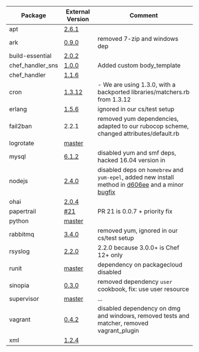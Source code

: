  Package | External Version | Comment
------------ | ------------- | -------------
apt | [2.6.1](https://github.com/opscode-cookbooks/apt/tree/v2.6.1) |
ark | [0.9.0](https://github.com/burtlo/ark/tree/v0.9.0) |  removed 7-zip and windows dep
build-essential | [2.0.2](https://github.com/opscode-cookbooks/build-essential/tree/v2.0.2) |
chef_handler_sns | [1.0.0](https://github.com/onddo/chef_handler_sns-cookbook/tree/1.0.0) | Added custom body_template
chef_handler | [1.1.6](https://github.com/opscode-cookbooks/chef_handler/tree/v1.1.6) |
cron | [1.3.12](https://github.com/opscode-cookbooks/cron/tree/v1.3.12) |  - We are using 1.3.0, with a backported libraries/matchers.rb from 1.3.12
erlang | [1.5.6](https://github.com/opscode-cookbooks/erlang/commit/2af91e4650c1411fbf8e44626b1a548f777926c4) | ignored in our cs/test setup
fail2ban | 2.2.1 | removed yum dependencies, adapted to our rubocop scheme, changed attributes/default.rb
logrotate | [master](https://github.com/stevendanna/logrotate/commit/7d9b87791f8e7ba64e23121c0faddad7779d45ba) |
mysql | [6.1.2](https://github.com/chef-cookbooks/mysql/commit/4ba145f2d6e5fd710ba586bc86d9f78e35fbfa60) | disabled yum and smf deps, hacked 16.04 version in
nodejs | [2.4.0](https://github.com/redguide/nodejs/releases/tag/v2.4.0) | disabled deps on `homebrew` and `yum-epel`, added new install method in [d606ee](https://github.com/till/easybib-cookbooks/commit/d606ee9851390458e390a44875afaecc5277c219) and a minor [bugfix](https://github.com/till/easybib-cookbooks/commit/da0895e9f3813d7bf6e646fec2615a4756e3039d)
ohai| [2.0.4](https://github.com/chef-cookbooks/ohai/commit/bc6b53ff9807cd02d5cea86f18470a81e7678771) |
papertrail | [#21](https://github.com/librato/papertrail-cookbook/pull/21) | PR 21 is 0.0.7 + priority fix
python | [master](https://github.com/poise/python/commit/56424ab64b06f584c13dba2dbb1cc5369faf20f4) |
rabbitmq | [3.4.0](https://github.com/jjasghar/rabbitmq/commit/b71c0a068419ad10324e8d13b517fafbf373c0c3) | removed yum, ignored in our cs/test setup
rsyslog | [2.2.0](https://github.com/chef-cookbooks/rsyslog/releases/tag/v2.2.0) | 2.2.0 because 3.0.0+ is Chef 12+ only
runit | [master](https://github.com/hw-cookbooks/runit/commit/1ebeffa0f907811302a22b137015012ed6f11193) | dependency on packagecloud disabled
sinopia | [0.3.0](https://github.com/BarthV/sinopia-cookbook/releases/tag/0.3.0) | removed dependency `user` cookbook, fix: use user resource
supervisor | [master](https://github.com/poise/supervisor/commit/0806cb6fccfdaf3da5959ce9c2bc42287ad50b26) | ...
vagrant | [0.4.2](https://github.com/jtimberman/vagrant-cookbook/releases/tag/v0.4.2) | disabled dependency on dmg and windows, removed tests and matcher, removed vagrant_plugin
xml| [1.2.4](https://github.com/opscode-cookbooks/xml/tree/v1.2.4) |
